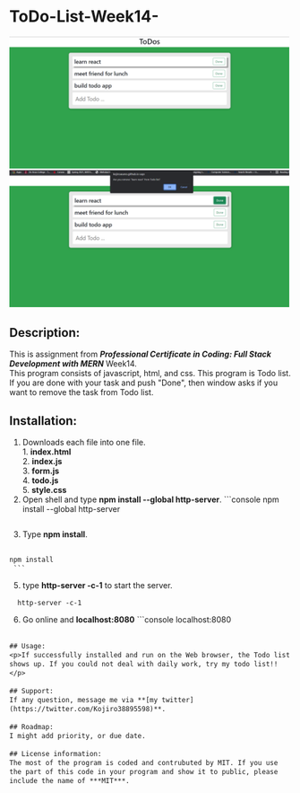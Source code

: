 # ToDo-List-Week14-
<div>
<img src="Todo_list1.png" width='500'/>
<img src="Todo_list2.png" width='500'/>
</div>

## Description:
  This is assignment from ***Professional Certificate in Coding: Full Stack Development with MERN*** Week14.</br>
  This program consists of javascript, html, and css.
  This program is Todo list. If you are done with your task and push "Done", then window asks if you want to remove the task from Todo list.

## Installation:
  1. Downloads each file into one file. <br>
    1. **index.html** <br>
    2. **index.js** <br>
    3. **form.js** <br>
    4. **todo.js** <br>
    5. **style.css** <br>
  3. Open shell and type **npm install --global http-server**.
    ```console
    npm install --global http-server
     ```
  4. Type **npm install**.
     ```console
    npm install
     ```
  5. type **http-server -c-1** to start the server.
  ```console
    http-server -c-1
   ```
  6. Go online and **localhost:8080**
    ```console
    localhost:8080
   ```
  
## Usage:
  <p>If successfully installed and run on the Web browser, the Todo list shows up. If you could not deal with daily work, try my todo list!!</p>
  
## Support:
  If any question, message me via **[my twitter](https://twitter.com/Kojiro38895598)**.
  
## Roadmap:
  I might add priority, or due date.
  
## License information: 
 The most of the program is coded and contrubuted by MIT. If you use the part of this code in your program and show it to public, please include the name of ***MIT***.
